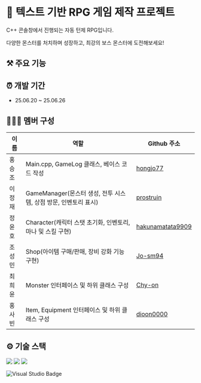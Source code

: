# 👾 텍스트 기반 RPG 게임 제작 프로젝트
C++ 콘솔창에서 진행되는 자동 턴제 RPG입니다.

다양한 몬스터를 처치하며 성장하고, 최강의 보스 몬스터에 도전해보세요!

## ⚒️ 주요 기능

## ⏰ 개발 기간
- 25.06.20 ~ 25.06.26

## 🧑‍🤝‍🧑 멤버 구성
| 이름 | 역할 | Github 주소 |
| -- | -- | -- |
|홍승조|Main.cpp, GameLog 클래스, 베이스 코드 작성|[hongjo77](https://github.com/hongjo77)|
|이정재|GameManager(몬스터 생성, 전투 시스템, 상점 방문, 인벤토리 표시)|[prostruin](https://github.com/prostruin)|
|정윤호|Character(캐릭터 스탯 초기화, 인벤토리, 마나 및 스킬 구현)|[hakunamatata9909](https://github.com/hakunamatata9909)|
|조성민|Shop(아이템 구매/판매, 장비 강화 기능 구현)|[Jo-sm94](https://github.com/Jo-sm94)|
|최희윤|Monster 인터페이스 및 하위 클래스 구성|[Chy-on](https://github.com/Chy-on)|
|홍사빈|Item, Equipment 인터페이스 및 하위 클래스 구성|[dioon0000](https://github.com/dioon0000)|

## ⚙️ 기술 스택
<img src="https://img.shields.io/badge/c++-00599C?style=for-the-badge&logo=c%2B%2B&logoColor=white"> <img src="https://img.shields.io/badge/git-F05032?style=for-the-badge&logo=git&logoColor=white"> <img src="https://img.shields.io/badge/github-181717?style=for-the-badge&logo=github&logoColor=white">

<img src="https://img.shields.io/badge/IDE-Visual_Studio-5C2D91?style=for-the-badge&logo=visualstudio&logoColor=white" alt="Visual Studio Badge">


